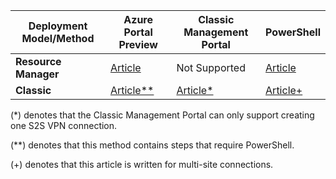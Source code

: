| **Deployment Model/Method** | **Azure Portal Preview** | **Classic Management Portal** | **PowerShell** |
| --- | --- | --- | --- |
| **Resource Manager** |[Article](/documentation/articles/vpn-gateway-howto-site-to-site-resource-manager-portal/) |Not Supported |[Article](/documentation/articles/vpn-gateway-create-site-to-site-rm-powershell/) |
| **Classic** |[Article**](/documentation/articles/vpn-gateway-howto-site-to-site-classic-portal/) |[Article*](/documentation/articles/vpn-gateway-site-to-site-create/) |[Article+](/documentation/articles/vpn-gateway-multi-site/) |

(*) denotes that the Classic Management Portal can only support creating one S2S VPN connection.

(**) denotes that this method contains steps that require PowerShell.

(+) denotes that this article is written for multi-site connections.